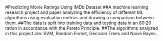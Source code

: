 #Predicting Movie Ratings Using IMDb Dataset
##A machine learning research project and paper analyzing the efficiency of different ML algorithms using evaluation metrics and drawing a comparison between them.
##The data is split into training data and testing data in an 80:20 ration in accordance with the Pareto Principle.
##The algorithms analyzed in this project are: SVM, Random Forest, Decision Trees and Naive Bayes.